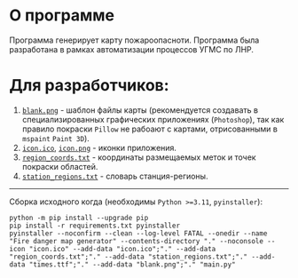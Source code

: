 # О программе
Программа генерирует карту пожароопасноти.
Программа была разработана в рамках автоматизации процессов УГМС по ЛНР.

# Для разработчиков:
1. [`blank.png`](blank.png) - шаблон файлы карты (рекомендуется создавать в специализированных графических приложениях (`Photoshop`), так как правило покраски `Pillow` не рабоают с картами, отрисованными в `mspaint` `Paint 3D`).
2. [`icon.ico`](icon.ico), [`icon.png`](icon.png) - иконки приложения.
3. [`region_coords.txt`](region_coords.txt) - координаты размещаемых меток и точек покраски областей.
4. [`station_regions.txt`](station_regions.txt) - словарь станция-регионы.
---
Сборка исходного когда (необходимы `Python >=3.11`, `pyinstaller`):
```
python -m pip install --upgrade pip
pip install -r requirements.txt pyinstaller
pyinstaller --noconfirm --clean --log-level FATAL --onedir --name "Fire danger map generator" --contents-directory "." --noconsole --icon "icon.ico" --add-data "icon.ico";"." --add-data "region_coords.txt";"." --add-data "station_regions.txt";"." --add-data "times.ttf";"." --add-data "blank.png";"." "main.py"
```
